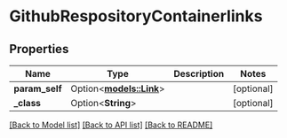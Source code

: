 # GithubRespositoryContainerlinks

## Properties

Name | Type | Description | Notes
------------ | ------------- | ------------- | -------------
**param_self** | Option<[**models::Link**](Link.md)> |  | [optional]
**_class** | Option<**String**> |  | [optional]

[[Back to Model list]](../README.md#documentation-for-models) [[Back to API list]](../README.md#documentation-for-api-endpoints) [[Back to README]](../README.md)


